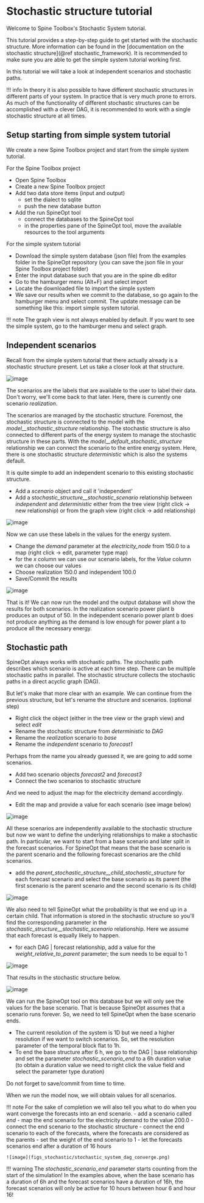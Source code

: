 # Stochastic structure tutorial

Welcome to Spine Toolbox's Stochastic System tutorial.

This tutorial provides a step-by-step guide to get started with the stochastic structure.
More information can be found in the [documentation on the stochastic structure](@ref stochastic_framework).
It is recommended to make sure you are able to get the simple system tutorial working first.

In this tutorial we will take a look at independent scenarios and stochastic paths.

!!! info
    In theory it is also possible to have different stochastic structures in different parts of your system. In practice that is very much prone to errors. As much of the functionality of different stochastic structures can be accomplished with a clever DAG, it is recommended to work with a single stochastic structure at all times.

## Setup starting from simple system tutorial

We create a new Spine Toolbox project and start from the simple system tutorial.

For the Spine Toolbox project
- Open Spine Toolbox
- Create a new Spine Toolbox project
- Add two data store items (input and output)
    - set the dialect to sqlite
    - push the new database button
- Add the run SpineOpt tool
    - connect the databases to the SpineOpt tool
    - in the properties pane of the SpineOpt tool,
    move the available resources to the tool arguments

For the simple system tutorial
- Download the simple system database (json file)
from the examples folder in the SpineOpt repository
(you can save the json file in your Spine Toolbox project folder)
- Enter the input database such that you are in the spine db editor
- Go to the hamburger menu (Alt+F) and select import
- Locate the downloaded file to import the simple system
- We save our results when we commit to the database,
so go again to the hamburger menu and select commit.
The update message can be something like this: import simple system tutorial.

!!! note
    The graph view is not always enabled by default. If you want to see the simple system,
    go to the hamburger menu and select graph.

## Independent scenarios
Recall from the simple system tutorial that there actually already is a stochastic structure present.
Let us take a closer look at that structure.

![image](figs_stochastic/stochastic_system_deterministic_structure.png)

The scenarios are the labels that are available to the user to label their data.
Don't worry, we'll come back to that later.
Here, there is currently one scenario *realization*.

The scenarios are managed by the stochastic structure.
Foremost, the stochastic structure is connected to the model with the
*model\_\_stochastic_structure* relationship.
The stochastic structure is also connected to different parts of the energy system
to manage the stochastic structure in these parts.
With the *model\_\_default_stochastic_structure* relationship we can connect the scenario
to the entire energy system.
Here, there is one stochastic structure *deterministic* which is also the systems default.

It is quite simple to add an independent scenario to this existing stochastic structure.
- Add a *scenario* object and call it 'independent'
- Add a *stochastic\_structure\_\_stochastic\_scenario* relationship between *independent* and *deterministic*
either from the tree view (right click -> new relationship) or from the graph view (right click -> add relationship)

![image](figs_stochastic/stochastic_system_independent.png)

Now we can use these labels in the values for the energy system.
- Change the *demand* parameter at the *electricity\_node* from 150.0 to a map
(right click -> edit, parameter type map)
- for the *x* column we can use our scenario labels, for the *Value* column we can choose our values
- Choose realization 150.0 and independent 100.0
- Save/Commit the results

![image](figs_stochastic/stochastic_system_independent_map.png)

That is it!
We can now run the model and the output database will show the results for both scenarios.
In the realization scenario power plant b produces an output of 50.
In the independent scenario power plant b does not produce anything
as the demand is low enough for power plant a to produce all the necessary energy.

## Stochastic path
SpineOpt always works with stochastic paths.
The stochastic path describes which scenario is active at each time step.
There can be multiple stochastic paths in parallel.
The stochastic structure collects the stochastic paths in a direct acyclic graph (DAG).

But let's make that more clear with an example.
We can continue from the previous structure,
but let's rename the structure and scenarios. (optional step)
- Right click the object (either in the tree view or the graph view) and select *edit*
- Rename the stochastic structure from *deterministic* to *DAG*
- Rename the *realization* scenario to *base*
- Rename the *independent* scenario to *forecast1*

Perhaps from the name you already guessed it, we are going to add some scenarios.
- Add two scenario objects *forecast2* and *forecast3*
- Connect the two scenarios to stochastic structure

And we need to adjust the map for the electricity demand accordingly.
- Edit the map and provide a value for each scenario
(see image below)

![image](figs_stochastic/stochastic_system_dag_map.png)

All these scenarios are independently available to the stochastic structure
but now we want to define the underlying relationships to make a stochastic path.
In particular, we want to start from a base scenario and later
split in the forecast scenarios.
For SpineOpt that means that the base scenario is the parent scenario
and the following forecast scenarios are the child scenarios.
- add the *parent\_stochastic\_structure\_\_child\_stochastic\_structure*
for each forecast scenario and select the base scenario as its parent
(the first scenario is the parent scenario and the second scenario is its child)

![image](figs_stochastic/stochastic_system_dag_parent_child.png)

We also need to tell SpineOpt what the probability is that we end up in a certain child.
That information is stored in the stochastic structure so you'll find the corresponding parameter
in the *stochastic\_structure\_\_stochastic\_scenario* relationship.
Here we assume that each forecast is equally likely to happen.
- for each DAG | forecast relationship, add a value for
the *weight\_relative\_to\_parent* parameter;
the sum needs to be equal to 1

![image](figs_stochastic/stochastic_system_dag_weight.png)

That results in the stochastic structure below.

![image](figs_stochastic/stochastic_system_dag.png)

We can run the SpineOpt tool on this database but we will only see the values for the base scenario.
That is because SpineOpt assumes that a scenario runs forever.
So, we need to tell SpineOpt when the base scenario ends.
- The current resolution of the system is 1D
but we need a higher resolution if we want to switch scenarios.
So, set the resolution parameter of the temporal block flat to 1h.
- To end the base structure after 6 h,
we go to the DAG | base relationship and set the parameter
*stochastic\_scenario\_end* to a 6h duration value
(to obtain a duration value we need to right click the value field
and select the parameter type duration)

Do not forget to save/commit from time to time.

When we run the model now, we will obtain values for all scenarios.

!!! note
    For the sake of completion we will also tell you what to do
    when you want converge the forecasts into an end scenario.
    - add a scenario called *end*
    - map the end scenario for the electricity demand to the value 200.0
    - connect the end scenario to the stochastic structure
    - connect the end scenario to each of the forecasts,
    where the forecasts are considered as the parents
    - set the weight of the end scenario to 1
    - let the forecasts scenarios end after a duration of 16 hours

    ![image](figs_stochastic/stochastic_system_dag_converge.png)

!!! warning
    The *stochastic\_scenario\_end* parameter starts counting from the start of the simulation!
    In the examples above, when the base scenario has a duration of 6h and the forecast scenarios have a duration of 16h,
    the forecast scenarios will only be active for 10 hours between hour 6 and hour 16!